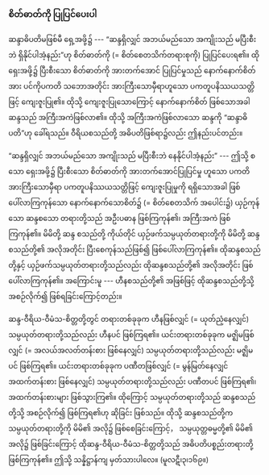 ### စိတ်ဓာတ်ကို ပြုပြင်ပေးပါ

ဆန္ဒာဓိပတိမဖြစ်မီ ရှေ့အဖို့၌ --- “ဆန္ဒရှိလျှင် အဘယ်မည်သော အကျိုးသည် မပြီးစီးဘဲ ရှိနိုင်ပါအံ့နည်း”ဟု စိတ်ဓာတ်ကို (= စိတ်စေတသိက်တရားစုကို) ပြုပြင်ပေးရ၏။ 
ထိုရှေးအဖို့၌ ပြီးစီးသော စိတ်ဓာတ်ကို အားတက်အောင် ပြုပြင်မှုသည် နောက်နောက်စိတ်အား ပင်ကိုပကတိ သဘောအတိုင်း အားကြီးသောမှီရာဟူသော ပကတူပနိဿယသတ္တိဖြင့် ကျေးဇူးပြု၏။ 
ထိုသို့ ကျေးဇူးပြုသောကြောင့် နောက်နောက်စိတ် ဖြစ်သောအခါ ဆန္ဒသည် အကြီးအကဲဖြစ်လာ၏။ 
ထိုသို့ အကြီးအကဲဖြစ်လာသော ဆန္ဒကို “ဆန္ဒာဓိပတိ”ဟု ခေါ်ရသည်။ 
ဝီရိယစသည်တို့ အဓိပတိဖြစ်ရာ၌လည်း ဤနည်းပင်တည်း။

“ဆန္ဒရှိလျှင် အဘယ်မည်သော အကျိုးသည် မပြီးစီးဘဲ နေနိုင်ပါအံ့နည်း” --- ဤသို့ စသော ရှေးအဖို့၌ ပြီးစီးသော စိတ်ဓာတ်ကို အားတက်အောင်ပြုပြင်မှု ဟူသော ပကတိ အားကြီးသောမှီရာ ပကတူပနိဿယသတ္တိဖြင့် ကျေးဇူးပြုမှုကို ရရှိသောအခါ ဖြစ်ပေါ်လာကြကုန်သော နောက်နောက်သောစိတ်၌ (= စိတ်စေတသိက် အပေါင်း၌) ယှဉ်ကုန်သော ဆန္ဒစသော တရားတို့သည် အဦးပဓာန ဖြစ်ကြကုန်၏၊ အကြီးအကဲ ဖြစ်ကြကုန်၏။ 
မိမိတို့ ဆန္ဒ စသည်တို့ ကိုယ်တိုင် ယှဉ်ဖက်သမ္ပယုတ်တရားတို့ကို မိမိတို့ ဆန္ဒစသည်တို့၏ အလိုအတိုင်း ပြီးစေကုန်သည်ဖြစ်၍ ဖြစ်ပေါ်လာကြကုန်၏။ 
ထိုဆန္ဒစသည်တို့နှင့် ယှဉ်ဖက်သမ္ပယုတ်တရားတို့သည်လည်း ထိုဆန္ဒစသည်တို့၏ အလိုအတိုင်း ဖြစ်ပေါ်လာကြကုန်၏။ 
အကြောင်းမူ --- ဟီနစသည်တို့၏ အဖြစ်ဖြင့် ထိုဆန္ဒစသည်တို့သို့ အစဉ်လိုက်၍ ဖြစ်ရခြင်းကြောင့်တည်း။

ဆန္ဒ-ဝီရိယ-ဝီမံသ-စိတ္တတို့တွင် တရားတစ်ခုခုက ဟီနဖြစ်လျှင် (= ယုတ်ညံ့နေလျှင်) သမ္ပယုတ်တရားတို့သည်လည်း ဟီနပင် ဖြစ်ကြရ၏။ 
ယင်းတရားတစ်ခုခုက မဇ္ဈိမဖြစ်လျှင် (= အလယ်အလတ်တန်းစား ဖြစ်နေလျှင်) သမ္ပယုတ်တရားတို့သည်လည်း မဇ္ဈိမပင် ဖြစ်ကြရ၏။ 
ယင်းတရားတစ်ခုခုက ပဏီတဖြစ်လျှင် (= မွန်မြတ်နေလျှင် အထက်တန်းစား ဖြစ်နေလျှင်) သမ္ပယုတ်တရားတို့သည်လည်း ပဏီတပင် ဖြစ်ကြရ၏၊ အထက်တန်းစားများ ဖြစ်သွားကြ၏။ 
ထိုကြောင့် သမ္ပယုတ်တရားတို့သည် ဆန္ဒစသည်တို့သို့ အစဉ်လိုက်၍ ဖြစ်ကြရ၏ဟု ဆိုခြင်း ဖြစ်သည်။
ထိုသို့ ဆန္ဒစသည်တို့က သမ္ပယုတ်တရားတို့ကို မိမိ၏ အလို၌ ဖြစ်စေခြင်းကြောင့်， သမ္ပယုတ္တဓမ္မတို့၏ မိမိ၏ အလို၌ ဖြစ်ခြင်းကြောင့် ထိုဆန္ဒ-ဝီရိယ-ဝီမံသ-စိတ္တတို့သည် အဓိပတိပစ္စည်းတရားတို့ ဖြစ်ကြကုန်၏။ 
ဤသို့ သန္နိဋ္ဌာန်ကျ မှတ်သားပါလေ။ (မူလဋီ၊၃၊၁၆၉။)
